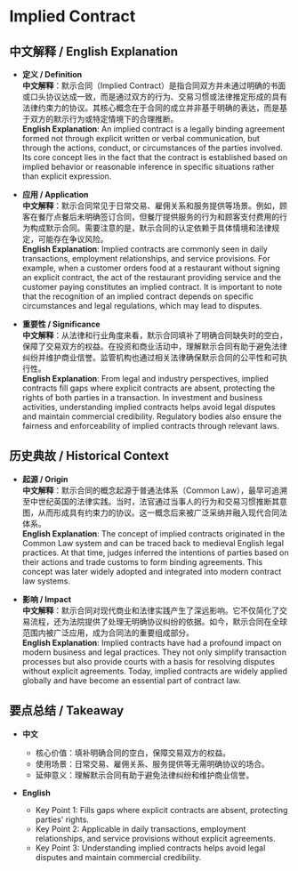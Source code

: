 # Implied Contract

## 中文解释 / English Explanation

* **定义 / Definition**  
  **中文解释**：默示合同（Implied Contract）是指合同双方并未通过明确的书面或口头协议达成一致，而是通过双方的行为、交易习惯或法律推定形成的具有法律约束力的协议。其核心概念在于合同的成立并非基于明确的表达，而是基于双方的默示行为或特定情境下的合理推断。  
  **English Explanation**: An implied contract is a legally binding agreement formed not through explicit written or verbal communication, but through the actions, conduct, or circumstances of the parties involved. Its core concept lies in the fact that the contract is established based on implied behavior or reasonable inference in specific situations rather than explicit expression.

* **应用 / Application**  
  **中文解释**：默示合同常见于日常交易、雇佣关系和服务提供等场景。例如，顾客在餐厅点餐后未明确签订合同，但餐厅提供服务的行为和顾客支付费用的行为构成默示合同。需要注意的是，默示合同的认定依赖于具体情境和法律规定，可能存在争议风险。  
  **English Explanation**: Implied contracts are commonly seen in daily transactions, employment relationships, and service provisions. For example, when a customer orders food at a restaurant without signing an explicit contract, the act of the restaurant providing service and the customer paying constitutes an implied contract. It is important to note that the recognition of an implied contract depends on specific circumstances and legal regulations, which may lead to disputes.

* **重要性 / Significance**  
  **中文解释**：从法律和行业角度来看，默示合同填补了明确合同缺失时的空白，保障了交易双方的权益。在投资和商业活动中，理解默示合同有助于避免法律纠纷并维护商业信誉。监管机构也通过相关法律确保默示合同的公平性和可执行性。  
  **English Explanation**: From legal and industry perspectives, implied contracts fill gaps where explicit contracts are absent, protecting the rights of both parties in a transaction. In investment and business activities, understanding implied contracts helps avoid legal disputes and maintain commercial credibility. Regulatory bodies also ensure the fairness and enforceability of implied contracts through relevant laws.

## 历史典故 / Historical Context

* **起源 / Origin**  
  **中文解释**：默示合同的概念起源于普通法体系（Common Law），最早可追溯至中世纪英国的法律实践。当时，法官通过当事人的行为和交易习惯推断其意图，从而形成具有约束力的协议。这一概念后来被广泛采纳并融入现代合同法体系。  
  **English Explanation**: The concept of implied contracts originated in the Common Law system and can be traced back to medieval English legal practices. At that time, judges inferred the intentions of parties based on their actions and trade customs to form binding agreements. This concept was later widely adopted and integrated into modern contract law systems.

* **影响 / Impact**  
  **中文解释**：默示合同对现代商业和法律实践产生了深远影响。它不仅简化了交易流程，还为法院提供了处理无明确协议纠纷的依据。如今，默示合同在全球范围内被广泛应用，成为合同法的重要组成部分。  
  **English Explanation**: Implied contracts have had a profound impact on modern business and legal practices. They not only simplify transaction processes but also provide courts with a basis for resolving disputes without explicit agreements. Today, implied contracts are widely applied globally and have become an essential part of contract law.

## 要点总结 / Takeaway

* **中文**  
  - 核心价值：填补明确合同的空白，保障交易双方的权益。  
  - 使用场景：日常交易、雇佣关系、服务提供等无需明确协议的场合。  
  - 延伸意义：理解默示合同有助于避免法律纠纷和维护商业信誉。

* **English**  
  - Key Point 1: Fills gaps where explicit contracts are absent, protecting parties' rights.  
  - Key Point 2: Applicable in daily transactions, employment relationships, and service provisions without explicit agreements.  
  - Key Point 3: Understanding implied contracts helps avoid legal disputes and maintain commercial credibility.